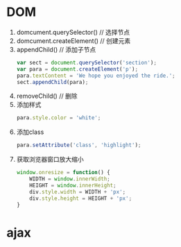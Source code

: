 # DOM
1. domcument.querySelector() // 选择节点
2. domcument.createElement() // 创建元素
3. appendChild()  // 添加子节点
	```javascript
	var sect = document.querySelector('section');
	var para = document.createElement('p');
	para.textContent = 'We hope you enjoyed the ride.';
	sect.appendChild(para);
	```
4. removeChild() // 删除
5. 添加样式
	```javascript
	para.style.color = 'white';
	```
6. 添加class
	```javascript
	para.setAttribute('class', 'highlight');
	```
7. 获取浏览器窗口放大缩小
	```javascript
	window.onresize = function() {
		WIDTH = window.innerWidth;
		HEIGHT = window.innerHeight;
		div.style.width = WIDTH + 'px';
		div.style.height = HEIGHT + 'px';
	}
	```
# ajax
